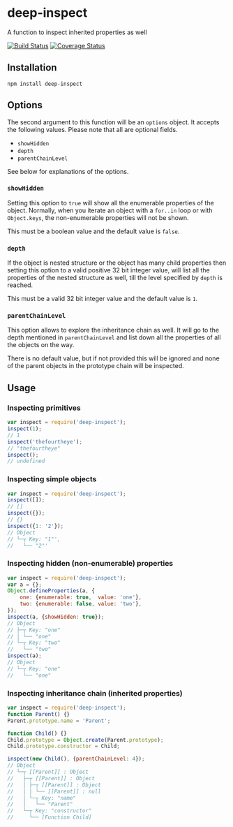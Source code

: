 # deep-inspect
A function to inspect inherited properties as well

[![Build
Status](https://travis-ci.org/thefourtheye/deep-inspect.svg?branch=master)](https://travis-ci.org/thefourtheye/deep-inspect)
[![Coverage
Status](https://coveralls.io/repos/thefourtheye/deep-inspect/badge.svg?branch=master&service=github)](https://coveralls.io/github/thefourtheye/deep-inspect?branch=master)

## Installation

    npm install deep-inspect

## Options

The second argument to this function will be an `options` object. It
accepts the following values. Please note that all are optional fields.

* `showHidden`
* `depth`
* `parentChainLevel`

See below for explanations of the options.

### `showHidden`

Setting this option to `true` will show all the enumerable properties of the
object. Normally, when you iterate an object with a `for..in` loop or with
`Object.keys`, the non-enumerable properties will not be shown.

This must be a boolean value and the default value is `false`.

### `depth`

If the object is nested structure or the object has many child properties then
setting this option to a valid positive 32 bit integer value, will list all the
properties of the nested structure as well, till the level specified by `depth`
is reached.

This must be a valid 32 bit integer value and the default value is `1`.

### `parentChainLevel`

This option allows to explore the inheritance chain as well. It will go to the
depth mentioned in `parentChainLevel` and list down all the properties of all
the objects on the way.

There is no default value, but if not provided this will be ignored and none of
the parent objects in the prototype chain will be inspected.

## Usage

### Inspecting primitives

```js
var inspect = require('deep-inspect');
inspect(1);
// 1
inspect('thefourtheye');
// "thefourtheye"
inspect();
// undefined
```

### Inspecting simple objects

```js
var inspect = require('deep-inspect');
inspect([]);
// []
inspect({});
// {}
inspect({1: '2'});
// Object
// └─┬ Key: "1"',
//   └── "2"'
```

### Inspecting hidden (non-enumerable) properties

```js
var inspect = require('deep-inspect');
var a = {};
Object.defineProperties(a, {
    one: {enumerable: true,  value: 'one'},
    two: {enumerable: false, value: 'two'},
});
inspect(a, {showHidden: true});
// Object
// ├─┬ Key: "one"
// │ └── "one"
// └─┬ Key: "two"
//   └── "two"
inspect(a);
// Object
// └─┬ Key: "one"
//   └── "one"
```

### Inspecting inheritance chain (inherited properties)

```js
var inspect = require('deep-inspect');
function Parent() {}
Parent.prototype.name = 'Parent';

function Child() {}
Child.prototype = Object.create(Parent.prototype);
Child.prototype.constructor = Child;

inspect(new Child(), {parentChainLevel: 4});
// Object
// └─┬ [[Parent]] : Object
//   ├─┬ [[Parent]] : Object
//   │ ├─┬ [[Parent]] : Object
//   │ │ └── [[Parent]] : null
//   │ └─┬ Key: "name"
//   │   └── "Parent"
//   └─┬ Key: "constructor"
//     └── [Function Child]
```
